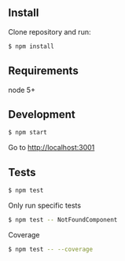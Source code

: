 ## Install

Clone repository and run:

```sh
$ npm install
```

## Requirements

node 5+

## Development

```sh
$ npm start
```

Go to [http://localhost:3001](http://localhost:3001)


## Tests

```sh
$ npm test
```

Only run specific tests

```sh
$ npm test -- NotFoundComponent
```

Coverage

```sh
$ npm test -- --coverage
```